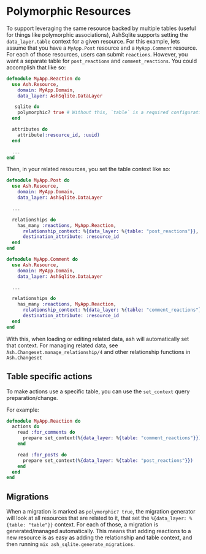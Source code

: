 # Polymorphic Resources

To support leveraging the same resource backed by multiple tables (useful for things like polymorphic associations), AshSqlite supports setting the `data_layer.table` context for a given resource. For this example, lets assume that you have a `MyApp.Post` resource and a `MyApp.Comment` resource. For each of those resources, users can submit `reactions`. However, you want a separate table for `post_reactions` and `comment_reactions`. You could accomplish that like so:

```elixir
defmodule MyApp.Reaction do
  use Ash.Resource,
    domain: MyApp.Domain,
    data_layer: AshSqlite.DataLayer

   sqlite do
    polymorphic? true # Without this, `table` is a required configuration
  end

  attributes do
    attribute(:resource_id, :uuid)
  end

  ...
end
```

Then, in your related resources, you set the table context like so:

```elixir
defmodule MyApp.Post do
  use Ash.Resource,
    domain: MyApp.Domain,
    data_layer: AshSqlite.DataLayer

  ...

  relationships do
    has_many :reactions, MyApp.Reaction,
      relationship_context: %{data_layer: %{table: "post_reactions"}},
      destination_attribute: :resource_id
  end
end

defmodule MyApp.Comment do
  use Ash.Resource,
    domain: MyApp.Domain,
    data_layer: AshSqlite.DataLayer

  ...

  relationships do
    has_many :reactions, MyApp.Reaction,
      relationship_context: %{data_layer: %{table: "comment_reactions"}},
      destination_attribute: :resource_id
  end
end
```

With this, when loading or editing related data, ash will automatically set that context.
For managing related data, see `Ash.Changeset.manage_relationship/4` and other relationship functions
in `Ash.Changeset`

## Table specific actions

To make actions use a specific table, you can use the `set_context` query preparation/change.

For example:

```elixir
defmodule MyApp.Reaction do
  actions do
    read :for_comments do
      prepare set_context(%{data_layer: %{table: "comment_reactions"}})
    end

    read :for_posts do
      prepare set_context(%{data_layer: %{table: "post_reactions"}})
    end
  end
end
```

## Migrations

When a migration is marked as `polymorphic? true`, the migration generator will look at
all resources that are related to it, that set the `%{data_layer: %{table: "table"}}` context.
For each of those, a migration is generated/managed automatically. This means that adding reactions
to a new resource is as easy as adding the relationship and table context, and then running
`mix ash_sqlite.generate_migrations`.
